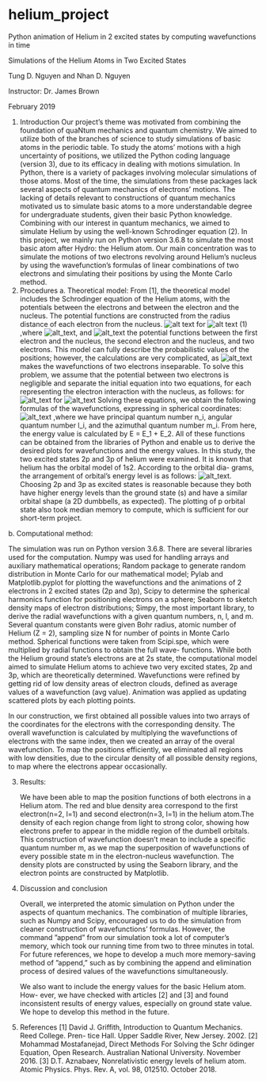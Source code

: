 # helium_project
Python animation of Helium in 2 excited states by computing wavefunctions in time

Simulations of the Helium Atoms in Two Excited States

Tung D. Nguyen and Nhan D. Nguyen 

Instructor: Dr. James Brown

February 2019

1. Introduction
     Our project’s theme was motivated from combining the foundation of quaNtum mechanics and quantum chemistry. We aimed to utilize both of the branches of science to study simulations of basic atoms in the periodic table. To study the atoms’ motions with a high uncertainty of positions, we utilized the Python coding language (version 3), due to its efficacy in dealing with motions simulation. In Python, there is a variety of packages involving molecular simulations of those atoms. Most of the time, the simulations from these packages lack several aspects of quantum mechanics of electrons’ motions. The lacking of details relevant to constructions of quantum mechanics motivated us to simulate basic atoms to a more understandable degree for undergraduate students, given their basic Python knowledge. Combining with our interest in quantum mechanics, we aimed to simulate Helium by using the well-known Schrodinger equation (2).
In this project, we mainly run on Python version 3.6.8 to simulate the most basic atom after Hydro: the Helium atom. Our main concentration was to simulate the motions of two electrons revolving around Helium’s nucleus by using the wavefunction’s formulas of linear combinations of two electrons and simulating their positions by using the Monte Carlo method.
2. Procedures
a. Theoretical model:
     From [1], the theoretical model includes the Schrodinger equation of the Helium atoms, with the potentials between the electrons and between the electron and the nucleus. The potential functions are constructed from the radius distance of each electron from the nucleus.
![alt text](https://lh3.googleusercontent.com/ad73_lUur5vovUiii3yMC-4HrHyRDyEiEi7hvFeksxEfvsnIs4NhNGvT_9NLGNfPV-aXGsjN1IgXBd_t7NEbYWScmxsoi3H0xHXFqi6qkIZH_pW8cTGITpRJYBAR16ojxjiYhurRwccxjhCaxCVAb4V7lHVi60PzbL4szrBQyqZD_R698c33chAQXRd5HrgUbxWjXN2rDso-B-rjkThl16PZO-SlVNDXtPEZPh7ty0ebF9amX5OAn5qkZdmh4P62TQoENFgXFqKSLpfLnYMOuB-AsR6yB-MApSJtL9V0TZ7GcRDTOY0eu6LUu0eGNPD39FACFRWEnjrI1ZfhbN9bvKt0rA-jG3u4-kD4iIXL5y27RqtB3XFvyot9wjYG2eJr43xC4KL3rIeFRUQNt5mLq1LMwTjPe0FRX-5IT0eAhd1eD57rm9GvDlkQDDHezV75ui3pKpE8lh0LLsr_dz7rPCr6LSf6h7XDJjUumbJjpoNlp5mg7uTsoFiSHMh88suAxKVLRBjFtq_H-IlakbxWqwKnSVsohh1ztdhL-hqtZXj-SZ7hUEmYtkDJT9HI2zrmbznHqZ_h-9XWroGazp3TzovaJePcDOqbLxkLrQNr5yuvf_UFDW-mHPyAOyz4mnNOQGZjJMzrG2PNdcd6MIaBKmLRUURrf54=w109-h43-no)
for
![alt text](https://lh3.googleusercontent.com/fjhs8odjTNnTndA90va5kIxHLa9S0_hSkMlgO7pElqMBVYRtvjUePzy6JcTK6koe17pvO9EnGUr_iRKDOrIeUhYpK8B7eZkkOdImxUJIM4kJjls0IRklXRtflJ62Bq78g1Ui_idANFW_Q-Iwj5PwRn0nNzodEp9Owod5nSN8VvUL-VmSz7aZppbRAqIL188o6dZcV3Qd4wysgTQkpvnhfrVKwviiqmxgXVvoj8zIsPqdoEf28Eb-70lUut4bXVwiC-nQK4WQeHpHXrjK3pIQM-KdcnWgSSlZupyFPQkPTbPWFXUM8BF9siiVV_luJNhJYAcvW8qLelbGp42zl0JjbrBy4CebjAt1rXHnjL6Tx16tB19etHdiPWY_SA5eMaMgfDLLa385mZrbFbsgr74UroEqVpADrU3e-4oaIkPEvW73axS1LvUgrFhQbNOCFdNuuGw-8omtz00q1_OSk1Y-PqaZaUlrTQek1fyg3vSBTaFkfq1g4HUBSKHgAh6q3ajc3J8-MOoT7OPrPXCZ_y8Wm0NSw6zW2BQOaGoejKi4XrMvi0t5zGRCgn9p8gvAb8WRu73AUyGYTmlBZZEKFkg1E9Et2WCgCGINQvpcqC7HMAlHthzkr7naObEPBd1pJdD9d4xjzYRfTpT13GHuZ3biZvILbzwPwAI=w466-h64-no)
     (1)
,where ![alt_text](https://lh3.googleusercontent.com/YnoFqo_z5Ix3gSms9dinSv-pWcUOw0QFS4EJU5DFdreLw22R1xZVI5Tc4dNJhnIe-iCalVpJp9fmlqPWy_CLvsHY8KFpmtGsdFcn6B18rlr-57E0hrUjFfiWLbtgiFV6xJAswD6mLeX26ZOmkLcZQo78E5T05ioNSO3lGLGmS-nVN9eLRgPF5MBAARQ90GVchhaHzEF_S5Vae_0uXTK_Cz2TJIi1nPjO4-j6bJJXxzdS9qih7ztt0u9zr5w9oL97QCP83bh5fT5c95OYSULYOwMwYnFEDymj77eug8U0islVnZb4wYNSJ2-HhGJKhbZ4vUJdkLP4BC-W88CjOVlbx0xXsbdwQdmRzjLfPhviEjQUQLksWIV7Lc4n1G3P3Drlrih1T5CQufYoE-LBPEe1zYrxB5CZNIVM-q9OFmRa99S71b3klTC32YODnfGg0ygsVqrlLueQlvHhYfFhABdh_89DQJ7P2pSbTkwslaHeporpgPG4yUQ1-ht__WRbh0kXZIs6Qi2GwFYpOl47qCIf9yBCwEovkfivaqIH1sRQL57Uh3zlIs-FQ2pm2EBCVWjm4H2ff-rMXQnQKKj0gPdTQAGpUT8TbBBqREhXCF2Y52OwGRPFBRLGBpjV0pvL85a4sSyGMfqV4P9a31OWb-xeCGzLk7ByX_M=w242-h29-no), and ![alt_text](https://lh3.googleusercontent.com/IMIKwffYCYMxArjQOMsPT0rXQ4hRmJow1Ed6J0uB8ti4Xi_sP-xj1aM77ljRqzvfNlhhI13sUJHiWXwTCCQPL7RDe9HTiVVzemQIxfJXCAihUmwmwJxE_WcCwPv-wxkmfNaL4Yp7F0qg5IsDC8RboAmjPy_TsLnEYLtdWKaYxbDC3JKCEfnUUZRQXxQ1MJVaMZWhfbUHNoyEizxnvixNAGmhxJ2iRO5IsSBPQRxu-97VwNqDyC2Uf5aIngiVb2hgzDbyrVuOgR_WF-84um5BtrREKWdw5fMrR6OCEgPaRoQUPc5_T2JRdLE7ed0r_06uygSFh4faOYd6Rfoybm3Ie37DhS_KO5TSAQyJLBHeXniOROS6flsQwf8Bn5IqV4b9D0iZCJYeX39vlO2NOwxn9MTDZnYfmy-bjt806HI-jUm5P_EoTVwV-ZjM-qewZbWGzJrfb83GIwxLjKIyPzGvcrxiA2x_-5whtfhMNuLXTwxk2JX_7zJdcLqXKyHs73QUlEVFVcTxZ-2VVTJlvQnj5PVC1Zot5Wvb4zeFjzDD7aCpXSPTG9bx-Q-Xd8XycvbEHAw13aWDozTmOZ6g36Jauz30WMfIPe6vyE-bZdoJu82uqM7lUnKWJEdni7IuOgEchG7OlMQPwZo_Qm7gmLE1xRKdwGFhyME=w154-h31-no)
the potential functions between the first electron and the nucleus, the second electron and the nucleus, and two electrons. This model can fully describe the probabilistic values of the positions; however, the calculations are very complicated, as ![alt_text](https://lh3.googleusercontent.com/aRUTchQ_FUJ6se-rL2MMUfwNqcxfchhN3xc5WfquSgG60ptfa8H6z4KJIkdaezXr_xovYtagWL1Icvyk1mj4J7qAdStBGlF9uaexNr1OboJADSBkVldryKn5gciL0ByvfnE7QHs-01kxeFotuDmfJv2Ua04uw8FkN7txTsvbAbe7BbvRUk9gv7sTtRWcVbjBwjKGEeqoX2Mji9wkEr1SOZYxzDPTQIOnbXwzL5YUzI9htE-A1QNUSqcCrq7hb8ncuwOiBszY6QiU1ycVW9YZ8Uu_WbNdoUfWsPMW3NPOdk_j-bSnOzOxiphAnu3smv0t9rFXGp-C6jm3KhYIZt_5ua1nzWReLIQLU6YKmAidxqTBCWEjiSeF2slF7SUb8Yf--EzGyV1SNLYoVQ5RiGGJnnFg_sehCRGBEGQBXkwvDYLHwEzKrUeIBcsA2CxzGPEVbKbrDJS-r0l5QUQyAinCxJLKK4ULnQlN9smFSv0sQ5UCiWzmQ8TCAvR-LbMGztwqxvq7ETYlezamngGrns1C-MKp1_r1WbkyPJrQvsrEoqYXUIdFiF2lOK0ekeecyfRNAQRJoXMtLItl7ede8ikYRwxbvUQ390Z5r93djFLdrb50mHBgEwpWMJlVWt8877dOnoTQhOUNRMqq9SJXRuxzFfzmRx00yLg=w78-h25-no) makes the wavefunctions of two electrons inseparable. To solve this problem, we assume that the potential between two electrons is negligible and separate the initial equation into two equations, for each representing the electron interaction with the nucleus, as follows:
for
![alt_text](https://lh3.googleusercontent.com/9BcHio7agmUm1_RY-5h1Go18DWmqFNdNWnhMwf37XN8-stj-lMp2yvvDZ6_-qiII5vr7QSCHyuiP9B7q11NyIjschZIQdEcjinzIWC9CQuHsWK3IRUXGnuDmWbXoeihKvaLNeeb9mvRTNdKAJNwa_4uxUSPTXGIloDfNdSA3kmp9g-0GRW_TdFrwKfxksEqM8PbFtki00qvowHiIgjIVN-8JD_TLEwV2GJseDN9H6Pn1sQmA0ZaXoBQZRm_qu5CGy8GOKZZ1OfCUbioJ4VVWfdqgP2z3tiFnbc8BV376GmqD_gzuEhrO-XcX-AFO9Uw5wQ-2ReSRA3Z55q0zwwd7N00MFAvDrMMtcN7ZOLRmuh6NPB_VexPukpsRyOQ5z2qFv1QkzEVuZfOz9tDijFEgt5-m-6MpNF_df-T0_Ix2uYYh_ZLL4vaM6UdmKQz7zsjTteYu46CcLdvaeL_FECafVSkuzX32SAJXats3hiRJqe72zhvbzy7JwnYr5qbIh1PZhl-uT9FZeuSQMsFOtaq2s4Sowtdp3DrgXhvxpjcCjJ_mKaGld9nSFXotmANemBLr1Clpgh7FbS4g1pckJtJrpduUyNjjJQezzvI_50-lphgLqANYnSuQ3VIngGzvreysLggXOVW7TQuG8H3cY0rHEfTeBkDvsJw=w114-h39-no)
for
![alt_text](https://lh3.googleusercontent.com/9BcHio7agmUm1_RY-5h1Go18DWmqFNdNWnhMwf37XN8-stj-lMp2yvvDZ6_-qiII5vr7QSCHyuiP9B7q11NyIjschZIQdEcjinzIWC9CQuHsWK3IRUXGnuDmWbXoeihKvaLNeeb9mvRTNdKAJNwa_4uxUSPTXGIloDfNdSA3kmp9g-0GRW_TdFrwKfxksEqM8PbFtki00qvowHiIgjIVN-8JD_TLEwV2GJseDN9H6Pn1sQmA0ZaXoBQZRm_qu5CGy8GOKZZ1OfCUbioJ4VVWfdqgP2z3tiFnbc8BV376GmqD_gzuEhrO-XcX-AFO9Uw5wQ-2ReSRA3Z55q0zwwd7N00MFAvDrMMtcN7ZOLRmuh6NPB_VexPukpsRyOQ5z2qFv1QkzEVuZfOz9tDijFEgt5-m-6MpNF_df-T0_Ix2uYYh_ZLL4vaM6UdmKQz7zsjTteYu46CcLdvaeL_FECafVSkuzX32SAJXats3hiRJqe72zhvbzy7JwnYr5qbIh1PZhl-uT9FZeuSQMsFOtaq2s4Sowtdp3DrgXhvxpjcCjJ_mKaGld9nSFXotmANemBLr1Clpgh7FbS4g1pckJtJrpduUyNjjJQezzvI_50-lphgLqANYnSuQ3VIngGzvreysLggXOVW7TQuG8H3cY0rHEfTeBkDvsJw=w114-h39-no)
Solving these equations, we obtain the following formulas of the wavefunctions, expressing in spherical coordinates:
![alt_text](https://lh3.googleusercontent.com/Lac2Y5qezomS3tOkswFu4vMREHPA06gPvce8YPPKTsOVOYOdWsGyknE-toiYXQ2oVp4zfOA3K7X9MvxqYrrnMamIGraBSU7Gw9LyeX9sXKolVmZ7LhKulb64Mt6EfVX_uwaLVPoI57MwxdLc_A17MMIFv03X6fySKgUP3ALbgIdI8Il7nKTujDCBj2NT73Xi5mPZ9KYm94teyO3JsSuWbLH6hTv7OH_u29Eb4Ch6OdwzdDV_yxttn7-Nb6pov4Dgf4lRiRWjc1Q6rCogCnc0kOTIB-3cTQHiTBUzDcNQFDgOql1Xo8XMpgerZ4tBUgFaDGsANIX0kMFodQhg7mqjwLNqYI8lE0-CM3VV-8w0cFko41LK8fTTWWuDhI7AHElRfssbgX0ZD3UABhkL_OFiZlaQtwaRa-23oC5VDA1fepmPK9pSKmLvj0OKCmCmUwSbAH3bAFYWeNAQ64rNKG_CQsuO3JKsPxEynN3YM6kmpB9YXStdid6biMY20-FnQe7BhwgyFdFSy05dyaKlYxRwu7t71L4ISr91uG5eenLOGISrpFU3wIOuwDloOrpFO_8nBwAcc1yfVKCXCvEPXk-XNcaWwCtm_as6zn8_gnscwdMYTg-ovIBn69RyDvHL7XV4Scbw_iiLtbUVw2Xg7MNsGnuD0r3AAPA=w285-h37-no)
,where we have principal quantum number n_i, angular quantum number l_i, and the azimuthal quantum number m_i. From here, the energy value is calculated by E = E_1 + E_2. All of these functions can be obtained from the libraries of Python and enable us to derive the desired plots for wavefunctions and the energy values.
In this study, the two excited states 2p and 3p of helium were examined. It is known that helium has the orbital model of 1s2. According to the orbital dia- grams, the arrangement of orbital’s energy level is as follows: ![alt_text](https://lh3.googleusercontent.com/hQuwxp9CC5ehVebcuAp-jqCMu35vWwuCmBoF7AUoqYLqkea3pozaPQV7J8KU1YEtx4DOiMKVOg5yBmNQfFrYApa_lGLd46fNlTBAaknFWDiOEWXZMbFqTnQdg3lHHWuOAcX10mhMZ3JD5FRwabDnjYH1xEEaNOmJPny-FvJiWsmgXmzyBj1etnEldWIBlcrZPn3L5N2A12KWJ6gPQcaLP_YCLxku0Qk3PM1naQPFbufu1aDf-0eFe2kBgnRV9UQHpesrelkhDkFgaDVEiLvo3AZuBnPEtJqa4006FZ5WvhPXDKFfScY8iZUmfM38XnUeDcef4oMPJBZtIwr7ElA20luyji7g-C1pqcDFjn5h6ctwoiBV8sixYXHPLENkFhmvNrtV6QprTRyzeHeqp0GVmiYZF7jQA8ZNvnXsf1GjIFsQtiGgsVwob7sIk2KyCxRINX6IrorQFIYOU1Geov8v7dkiphLmqsz_bpSzHqfRAQkCNlFEBgX2gz8CpD9hQGZbCl7hXUycaEq0t8UDo4rEOyiA7XqdQ6Y_ftcD_D40qOd6N1fSbye9qyoEiTDRJxqdgyVNoHExdpML_eAJaqE27P5eftrmfn01UV1F7IRcIk0ONfFGi9uevBHsrmjUDmnbhtGS6nBYVik-8LXQ1qwl3wjxqDCwWOM=w116-h24-no). Choosing 2p and 3p as excited states is reasonable because they both have higher energy levels than the ground state (s) and have a similar orbital shape (a 2D dumbbells, as expected). The plotting of p orbital state also took median memory to compute, which is sufficient for our short-term project.

b. Computational method:
     
   The simulation was run on Python version 3.6.8. There are several libraries used for the computation. Numpy was used for handling arrays and auxiliary mathematical operations; Random package to generate random distribution in Monte Carlo for our mathematical model; Pylab and Matplotlib.pyplot for plotting the wavefunctions and the animations of 2 electrons in 2 excited states (2p and 3p), Scipy to determine the spherical harmonics function for positioning electrons on a sphere; Seaborn to sketch density maps of electron distributions; Simpy, the most important library, to derive the radial wavefunctions with a given quantum numbers, n, l, and m. Several quantum constants were given Bohr radius, atomic number of Helium (Z = 2), sampling size N for number of points in Monte Carlo method. Spherical functions were taken from Scipi.spe, which were multiplied by radial functions to obtain the full wave- functions. While both the Helium ground state’s electrons are at 2s state, the computational model aimed to simulate Helium atoms to achieve two very excited states, 2p and 3p, which are theoretically determined. Wavefunctions were refined by getting rid of low density areas of electron clouds, defined as average values of a wavefunction (avg value). Animation was applied as updating scattered plots by each plotting points.
     
   In our construction, we first obtained all possible values into two arrays of the coordinates for the electrons with the corresponding density. The overall wavefunction is calculated by multiplying the wavefunctions of electrons with the same index, then we created an array of the overal wavefunction. To map the positions efficiently, we eliminated all regions with low densities, due to the circular density of all possible density regions, to map where the electrons appear occasionally.

3. Results:

     We have been able to map the position functions of both electrons in a Helium atom. The red and blue density area correspond to the first electron(n=2, l=1) and second electron(n=3, l=1) in the helium atom.The density of each region change from light to strong color, showing how electrons prefer to appear in the middle region of the dumbell orbitals. This construction of wavefunction doesn’t mean to include a specific quantum number m, as we map the superposition of wavefunctions of every possible state m in the electron-nucleus wavefunction. The density plots are constructed by using the Seaborn library, and the electron points are constructed by Matplotlib.

4. Discussion and conclusion

     Overall, we interpreted the atomic simulation on Python under the aspects of quantum mechanics. The combination of multiple libraries, such as Numpy and Scipy, encouraged us to do the simulation from cleaner construction of wavefunctions’ formulas. However, the command ”append” from our simulation took a lot of computer’s memory, which took our running time from two to three minutes in total. For future references, we hope to develop a much more memory-saving method of ”append,” such as by combining the append and elimination process of desired values of the wavefunctions simultaneously.

     We also want to include the energy values for the basic Helium atom. How- ever, we have checked with articles [2] and [3] and found inconsistent results of energy values, especially on ground state value. We hope to develop this method in the future.

5. References
[1] David J. Griffith, Introduction to Quantum Mechanics. Reed College. Pren- tice Hall. Upper Saddle River, New Jersey. 2002.
[2] Mohammad Mostafanejad, Direct Methods For Solving the Schr ̈odinger Equation, Open Research. Australian National University. November 2016.
[3] D.T. Aznabaev, Nonrelativistic energy levels of helium atom. Atomic Physics. Phys. Rev. A, vol. 98, 012510. October 2018.

